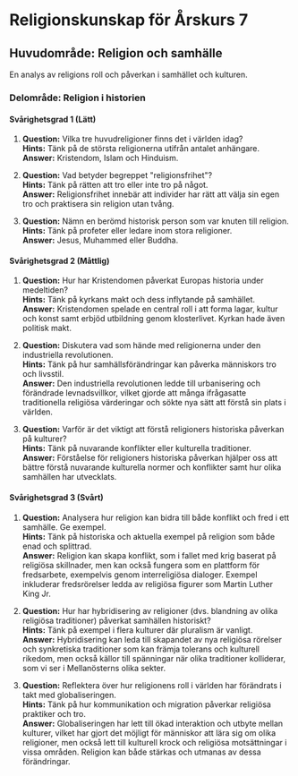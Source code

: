 # Religionskunskap för Årskurs 7
## Huvudområde: Religion och samhälle
En analys av religions roll och påverkan i samhället och kulturen.

### Delområde: Religion i historien

#### Svårighetsgrad 1 (Lätt)
1. **Question:** Vilka tre huvudreligioner finns det i världen idag?  
   **Hints:** Tänk på de största religionerna utifrån antalet anhängare.  
   **Answer:** Kristendom, Islam och Hinduism.

2. **Question:** Vad betyder begreppet "religionsfrihet"?  
   **Hints:** Tänk på rätten att tro eller inte tro på något.  
   **Answer:** Religionsfrihet innebär att individer har rätt att välja sin egen tro och praktisera sin religion utan tvång.

3. **Question:** Nämn en berömd historisk person som var knuten till religion.  
   **Hints:** Tänk på profeter eller ledare inom stora religioner.  
   **Answer:** Jesus, Muhammed eller Buddha.

#### Svårighetsgrad 2 (Måttlig)
1. **Question:** Hur har Kristendomen påverkat Europas historia under medeltiden?  
   **Hints:** Tänk på kyrkans makt och dess inflytande på samhället.  
   **Answer:** Kristendomen spelade en central roll i att forma lagar, kultur och konst samt erbjöd utbildning genom klosterlivet. Kyrkan hade även politisk makt.

2. **Question:** Diskutera vad som hände med religionerna under den industriella revolutionen.  
   **Hints:** Tänk på hur samhällsförändringar kan påverka människors tro och livsstil.  
   **Answer:** Den industriella revolutionen ledde till urbanisering och förändrade levnadsvillkor, vilket gjorde att många ifrågasatte traditionella religiösa värderingar och sökte nya sätt att förstå sin plats i världen.

3. **Question:** Varför är det viktigt att förstå religioners historiska påverkan på kulturer?  
   **Hints:** Tänk på nuvarande konflikter eller kulturella traditioner.  
   **Answer:** Förståelse för religioners historiska påverkan hjälper oss att bättre förstå nuvarande kulturella normer och konflikter samt hur olika samhällen har utvecklats.

#### Svårighetsgrad 3 (Svårt)
1. **Question:** Analysera hur religion kan bidra till både konflikt och fred i ett samhälle. Ge exempel.  
   **Hints:** Tänk på historiska och aktuella exempel på religion som både enad och splittrad.  
   **Answer:** Religion kan skapa konflikt, som i fallet med krig baserat på religiösa skillnader, men kan också fungera som en plattform för fredsarbete, exempelvis genom interreligiösa dialoger. Exempel inkluderar fredsrörelser ledda av religiösa figurer som Martin Luther King Jr.

2. **Question:** Hur har hybridisering av religioner (dvs. blandning av olika religiösa traditioner) påverkat samhällen historiskt?  
   **Hints:** Tänk på exempel i flera kulturer där pluralism är vanligt.  
   **Answer:** Hybridisering kan leda till skapandet av nya religiösa rörelser och synkretiska traditioner som kan främja tolerans och kulturell rikedom, men också källor till spänningar när olika traditioner kolliderar, som vi ser i Mellanösterns olika sekter.

3. **Question:** Reflektera över hur religionens roll i världen har förändrats i takt med globaliseringen.  
   **Hints:** Tänk på hur kommunikation och migration påverkar religiösa praktiker och tro.  
   **Answer:** Globaliseringen har lett till ökad interaktion och utbyte mellan kulturer, vilket har gjort det möjligt för människor att lära sig om olika religioner, men också lett till kulturell krock och religiösa motsättningar i vissa områden. Religion kan både stärkas och utmanas av dessa förändringar.